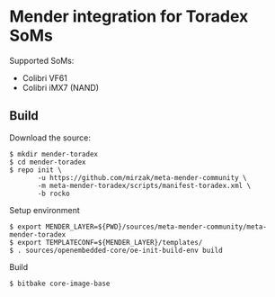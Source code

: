 # Mender integration for Toradex SoMs

Supported SoMs:

- Colibri VF61
- Colibri iMX7 (NAND)

## Build

Download the source:

    $ mkdir mender-toradex
    $ cd mender-toradex
    $ repo init \
           -u https://github.com/mirzak/meta-mender-community \
           -m meta-mender-toradex/scripts/manifest-toradex.xml \
           -b rocko

Setup environment

    $ export MENDER_LAYER=${PWD}/sources/meta-mender-community/meta-mender-toradex
    $ export TEMPLATECONF=${MENDER_LAYER}/templates/
    $ . sources/openembedded-core/oe-init-build-env build

Build

    $ bitbake core-image-base
